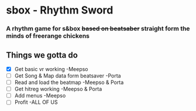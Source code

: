# sbox - Rhythm Sword
### A rhythm game for s&box ~~based on beatsaber~~ straight form the minds of freerange chickens

## Things we gotta do
- [x] Get basic vr working -Meepso
- [ ] Get Song & Map data form beatsaver -Porta
- [ ] Read and load the beatmap -Meepso & Porta
- [ ] Get hitreg working -Meepso & Porta
- [ ] Add menus -Meepso
- [ ] Profit -ALL OF US
